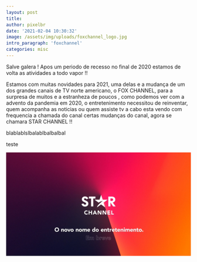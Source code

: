 ```yaml
---
layout: post
title: 
author: pixelbr
date: '2021-02-04 10:30:32'
image: /assets/img/uploads/foxchannel_logo.jpg
intro_paragraph: 'foxchannel'
categories: misc
---
```


Salve galera ! Apos um periodo de recesso no final de 2020 estamos de volta as atividades a todo vapor !!

Estamos com muitas novidades para 2021, uma delas e a mudança de um dos grandes canais de TV norte americano, o FOX CHANNEL, para a surpresa de muitos e a estranheza de poucos , 
como podemos ver com a advento da pandemia em 2020, o entretenimento necessitou de reinventar, quem acompanha as noticias ou quem assiste tv a cabo esta vendo com frequencia a chamada do canal
certas mudanças do canal, agora se chamara STAR CHANNEL !!

blablablslbalablbalbalbal


teste

![Netlify CMS Screenshot](/assets/img/uploads/starchannel_chamada.jpg)

